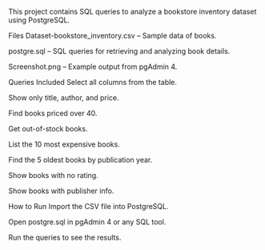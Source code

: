 This project contains SQL queries to analyze a bookstore inventory dataset using PostgreSQL.

Files
Dataset-bookstore_inventory.csv – Sample data of books.

postgre.sql – SQL queries for retrieving and analyzing book details.

Screenshot.png – Example output from pgAdmin 4.

Queries Included
Select all columns from the table.

Show only title, author, and price.

Find books priced over 40.

Get out-of-stock books.

List the 10 most expensive books.

Find the 5 oldest books by publication year.

Show books with no rating.

Show books with publisher info.

How to Run
Import the CSV file into PostgreSQL.

Open postgre.sql in pgAdmin 4 or any SQL tool.

Run the queries to see the results.
